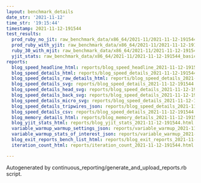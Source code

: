 ```yaml
---
layout: benchmark_details
date_str: '2021-11-12'
time_str: '19:15:44'
timestamp: 2021-11-12-191544
test_results:
  prod_ruby_no_jit: raw_benchmark_data/x86_64/2021-11/2021-11-12-191544_basic_benchmark_prod_ruby_no_jit.json
  prod_ruby_with_yjit: raw_benchmark_data/x86_64/2021-11/2021-11-12-191544_basic_benchmark_prod_ruby_with_yjit.json
  ruby_30_with_mjit: raw_benchmark_data/x86_64/2021-11/2021-11-12-191544_basic_benchmark_ruby_30_with_mjit.json
  yjit_stats: raw_benchmark_data/x86_64/2021-11/2021-11-12-191544_basic_benchmark_yjit_stats.json
reports:
  blog_speed_headline_html: reports/blog_speed_headline_2021-11-12-191544.html
  blog_speed_details_html: reports/blog_speed_details_2021-11-12-191544.html
  blog_speed_details_raw_details_html: reports/blog_speed_details_2021-11-12-191544.raw_details.html
  blog_speed_details_svg: reports/blog_speed_details_2021-11-12-191544.svg
  blog_speed_details_head_svg: reports/blog_speed_details_2021-11-12-191544.head.svg
  blog_speed_details_back_svg: reports/blog_speed_details_2021-11-12-191544.back.svg
  blog_speed_details_micro_svg: reports/blog_speed_details_2021-11-12-191544.micro.svg
  blog_speed_details_tripwires_json: reports/blog_speed_details_2021-11-12-191544.tripwires.json
  blog_speed_details_csv: reports/blog_speed_details_2021-11-12-191544.csv
  blog_memory_details_html: reports/blog_memory_details_2021-11-12-191544.html
  blog_yjit_stats_html: reports/blog_yjit_stats_2021-11-12-191544.html
  variable_warmup_warmup_settings_json: reports/variable_warmup_2021-11-12-191544.warmup_settings.json
  variable_warmup_stats_of_interest_json: reports/variable_warmup_2021-11-12-191544.stats_of_interest.json
  blog_exit_reports_bench_list_html: reports/blog_exit_reports_2021-11-12-191544.bench_list.html
  iteration_count_html: reports/iteration_count_2021-11-12-191544.html

---
```

Autogenerated by continuous_reporting/generate_and_upload_reports.rb script.
